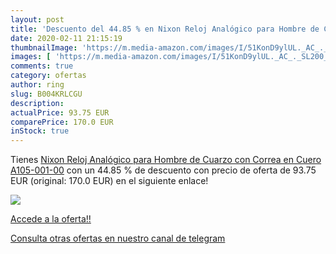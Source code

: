 ```yaml
---
layout: post
title: 'Descuento del 44.85 % en Nixon Reloj Analógico para Hombre de Cua'
date: 2020-02-11 21:15:19
thumbnailImage: 'https://m.media-amazon.com/images/I/51KonD9ylUL._AC_._SL200_.jpg'
images: [ 'https://m.media-amazon.com/images/I/51KonD9ylUL._AC_._SL200_.jpg' ]
comments: true
category: ofertas
author: ring
slug: B004KRLCGU
description:
actualPrice: 93.75 EUR
comparePrice: 170.0 EUR
inStock: true
---
```


Tienes [Nixon Reloj Analógico para Hombre de Cuarzo con Correa en Cuero A105-001-00](https://www.amazon.com/dp/B004KRLCGU/?tag=redken08-20) con un 44.85 % de descuento con precio de oferta de 93.75 EUR (original: 170.0 EUR) en el siguiente enlace!

[![](https://m.media-amazon.com/images/I/51KonD9ylUL._AC_._SL200_.jpg)](https://www.amazon.com/dp/B004KRLCGU/?tag=redken08-20)

[Accede a la oferta!!](https://www.amazon.com/dp/B004KRLCGU/?tag=redken08-20)

[Consulta otras ofertas en nuestro canal de telegram](https://t.me/s/ofertas25)
